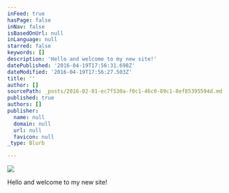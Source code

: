 ```yaml
---
inFeed: true
hasPage: false
inNav: false
isBasedOnUrl: null
inLanguage: null
starred: false
keywords: []
description: 'Hello and welcome to my new site!'
datePublished: '2016-04-19T17:56:31.698Z'
dateModified: '2016-04-19T17:56:27.503Z'
title: ''
author: []
sourcePath: _posts/2016-02-01-ec7f530a-f0c1-46c0-89c1-8ef85395594d.md
published: true
authors: []
publisher:
  name: null
  domain: null
  url: null
  favicon: null
_type: Blurb

---
```

![](https://the-grid-user-content.s3-us-west-2.amazonaws.com/e14a498e-6bc0-48b7-bdcd-93a0386e818f.jpg)

Hello and welcome to my new site!